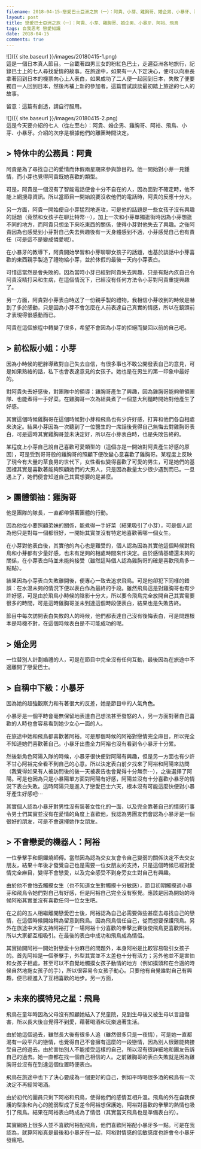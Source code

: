 ```yaml
---
filename: 2018-04-15-戀愛巴士亞洲之旅（一）：阿貴、小芽、雞胸哥、婚企男、小暴牙、阿裕、飛鳥.md
layout: post
title: 戀愛巴士亞洲之旅（一）：阿貴、小芽、雞胸哥、婚企男、小暴牙、阿裕、飛鳥
tags: 自我思考 戀愛知識
date: 2018-04-15
comments: true
---
```


![]({{ site.baseurl }}/images/20180415-1.png)  
這是一個日本真人節目。一台載著四男三女的粉紅色巴士，走遍亞洲各地旅行，記錄巴士上的七人尋找愛情的故事。在旅途中，如果有一人下定決心，便可以向車長拿著回到日本的機票向心上人表白，如果成功了二人便一起回到日本，失敗了便要獨自一人回到日本，然後再補上新的參加者。這篇嘗試談談最初踏上旅途的七人的故事。

留意：這篇有劇透，請自行服用。

![]({{ site.baseurl }}/images/20180415-2.png)  
這是今天要介紹的七人（從左至右）：阿貴、婚企男、雞胸哥、阿裕、飛鳥、小芽、小暴牙。介紹的次序是根據他們的離團時間決定。

## > 特休中的公務員：阿貴

阿貴是為了尋找自己的愛情而休假兩星期來參與節目的。他一開始對小芽一見鍾情，而小芽也覺得阿貴既她喜歡的類型。

可是，阿貴是一個沒有了智能電話便會十分不自在的人，因為面對不確定時，他不能上網搜尋資訊。所以當節目一開始說要沒收他們的電話時，阿貴的反應十分大。

另一方面，阿貴一開始便自小芽猛烈地進攻，可是他的話題是一些女孩子沒有興趣的話題（竟然和女孩子在聊比特幣⋯），加上一次和小芽單獨逛街時因為小芽想逛不同的地方，而阿貴只想坐下來吃東西的關係，使得小芽對他失去了興趣。之後阿貴因為也感覺到小芽對自己失去興趣後有一天身體感到不適，小芽感覺自己也有責任（可是這不是變成憐愛呢）。

在小暴牙的教導下，阿貴開始學習和小芽聊聊女孩子的話題，也基於談話中小芽喜歡的東西親手製造了禮物給小芽，並於休假的最後一天向小芽表白。

可惜這當然是會失敗的。因為當時小芽已經對阿貴失去興趣，只是有點內疚自己令阿貴沒精打采和生病，在這個情況下，已經沒有任何方法令小芽對阿貴重提興趣了。

另一方面，阿貴對小芽表白時送了一份親手製的禮物，我相信小芽收到的時候是嚇到了多於感動，只是因為小芽不會怎麼在人前表達自己真實的情感，所以在鏡頭前才表現得很感動而已。

阿貴在這個旅程中轉變了很多，希望不會因為小芽的拒絕而變回以前的自己吧。

## > 前松阪小姐：小芽

因為小時候的肥胖導致對自己失去自信，有很多事也不敢公開發表自己的意見，可是如果熟絡的話，私下也會表達意見的女孩子。她也是在男生的第一印象中最好的。

對阿貴失去好感後，對團隊中的領導：雞胸哥產生了興趣，因為雞胸哥能夠帶領團隊、也能煮得一手好菜。在雞胸哥一次為組員煮了一個意大利麵時開始對他產生了好感。

其實這個時候雞胸哥在這個時候對小芽和飛鳥也有少許好感，打算和他們各自相處來決定。結果小芽因為一次聽到了一位醫生的一席話後覺得自己無悔去對雞胸哥表白，可是這時其實雞胸哥並未決定好，所以在小芽表白時，也是失敗告終的。

某程度上小芽自己說自己喜歡可愛類型的（這個亦是一開始對阿貴產生好感的原因），可是受到哥哥般的雞胸哥的照顧下便改變心意喜歡了雞胸哥。某程度上反映了現今有大量的草食男的世代下，女性看似變得喜歡了可愛的男生，可是她們的基因裡其實是喜歡著能夠照顧她們的大男人，只是因為數量太少很少遇到而已。一旦遇上了，她們便會知道自己其實想要的是甚麼。

## > 團體領䄂：雞胸哥

他是團隊的隊長，一直都帶領著團體的行動。

因為他從小要照顧弟妹的關係，能煮得一手好菜（結果吸引了小芽），可是個人認為他只是對每一個都很好，一開始其實並沒有特定地喜歡著哪一個女生。

在小芽對他表白後，其實他的內心也是難受的，個人認為因為其實他這個時候對飛鳥和小芽都有少量好感，也未有足夠的相處時間來作決定。由於感情基礎還未夠的關係，在小芽表白時並未能夠接受（雖然這時個人認為雞胸哥的確是喜歡飛鳥多一點點）。

結果因為小芽表白失敗離開後，便專心一致去追求飛鳥。可是他卻犯下同樣的錯誤：在水溫未夠的情況下便以表白作為最終的手段。雖然飛鳥這是對雞胸哥也有少許好感，可是由於飛鳥小時候的陰影十分大，所以要令飛鳥完全放開自己其實需要很多的時間，可是這時雞胸哥並未到達這個時段便表白，結果也是失敗告終。

節目中每次訪開表白失敗的人的時候，他們都表達自己沒有後悔表白，可是問題根本是時機不對，在這個時候表白是不可能成功的呢。

## > 婚企男

一位替別人計劃婚禮的人，可是在節目中完全沒有任何互動，最後因為在旅途中不適離開了戀愛巴士。

## > 自稱中下級：小暴牙
因為她的超強觀察力和有著很大的反差，她是節目中的人氣角色。

小暴牙是一個平時會毫無保留地表達自己想法甚至發怒的人，另一方面對著自己喜歡的人時也會容易看到她少女心一面的人。

在旅途中她和飛鳥都喜歡著阿裕。可是那個時候的阿裕對戀情完全麻目，所以完全不知道她們喜歡著自己。小暴牙出盡全力阿裕也沒有看到令小暴牙十分累。

然後新角色阿陽入隊的時候，小暴牙很快便對阿陽有興趣，但是另一方面也有少許不甘心阿裕完全看不到自己的心意。所以決定表白前夕找來了阿裕和阿陽來訪問（我覺得如果有人被訪問後的後一天被表告也會覺得十分無奈⋯），之後選擇了阿陽。可是也因為只是小暴陽單方面對阿陽有好感，阿陽並沒有十分喜歡小暴牙的情況下表白失敗。這時阿陽只是進入了戀愛巴士六天，根本沒有可能這麼快便對小暴牙產生好感吧⋯

其實個人認為小暴牙對男性沒有裝著女性化的一面，以及完全靠著自己的情感行事令男士們其實並沒有在愛情的角度上喜歡他，我認為男團友們會認為小暴牙是一個很好的朋友，可是不會選擇她作女朋友。

## > 不會戀愛的機器人：阿裕

一位拳擊手和銅鑼燒師傅。當然因為認為交女友會令自己變弱的關係決定不去交女朋友，結果十年後才發覺自己也是需要一位女朋友的支持，只是這個時候已經對愛情完全麻目，變得不會戀愛，以及完全感受不到身旁女生對自己有興趣。

由於他不會怕去觸摸女生（也不知道女生對觸摸十分敏感），節目初期觸摸過小暴芽和飛鳥令她們對自己有好感，但是阿裕自己完全沒有察覺。應該是因為開始的時候阿裕其實並沒有喜歡任何一位女生吧。

在之前的五人相繼離開戀愛巴士後，阿裕認為自己必需要做些甚麼去尋找自己的戀情，在這個時候開始稍為留意到飛鳥。因為飛鳥信任自己，從而想要保護飛鳥。另外在旅途中大家支持阿裕打了一場阿裕十分喜歡的拳擊比賽後使飛鳥更喜歡阿裕。所以大家都互相吸引。在最後的表白中成功和飛鳥成為情侣。

其實拋開阿裕一開始對戀愛十分麻目的問題外，本身阿裕是比較容易吸引女孩子的。首先阿裕是一個拳擊手，外型其實並不太差也十分有活力；另外他並不是害怕和女孩子相處，甚至可以不自覺地觸摸女孩子動情的地方（例如摸頭和在合適的時候自然地拖女孩子的手），所以很容易令女孩子動心。只要他有自覺誰對自己有興趣，便已經進入了互相喜歡的地步。另一方面，

## > 未來的模特兒之星：飛鳥

飛鳥在童年時因為父母沒有照顧她結入了兒童院，見到生母後又被生母以言語傷害，所以長大後自覺得不到愛，藉著喝酒和玩樂過著生活。

由於她這個過去，雖然長大後有很多人追（雖然很多只是一夜情），可是她一直都渴有一段平凡的戀情，也覺得自己不會擁有這麼的一段戀情，因為別人很難能夠接受自己的過去。由於害怕別人不能接受這樣的自己，所以沒有很詳細地和團友告訴自己的過去。她一直都在找一個自己相信的人。之前雞胸哥的表白失敗就是因為雞胸哥並沒有在到達這個位置時便表白。

飛鳥在旅途中也下了決心要成為一個更好的自己，例如平時喝很多酒的飛鳥有一次決定不再經常喝酒。

由於初代的團員只剩下阿裕和飛鳥，使得他們的感情互相升溫。飛鳥的外在自我保護的型象和內心的脆弱型成了反差令阿裕想保護她，阿裕對喜歡的拳擊的熱情也吸引了飛鳥。結果在阿裕表白時成為了情侣（其實當天飛鳥也是準備表白的）。

其實網絡上很多人並不喜歡阿裕配飛鳥，他們喜歡阿裕配小暴牙多一點。可是在我認為，就算阿裕真是最後和小暴牙在一起，阿裕對情感的低敏感度也許會令小暴牙發瘋吧。

